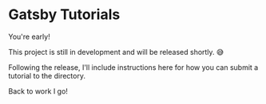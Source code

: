 # Gatsby Tutorials

You're early! 

This project is still in development and will be released shortly. 😅

Following the release, I'll include instructions here for how you can submit a tutorial to the directory.

Back to work I go!